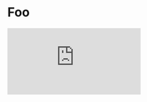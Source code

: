 # Foo



![alternative text](https://raw.githubusercontent.com/k-wall/enmasse/resource_overview/documentation/design/proposals/resource_overview.txt)

